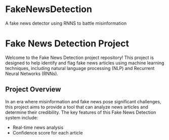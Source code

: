 # FakeNewsDetection
A fake news detector using RNNS to battle misinformation

# Fake News Detection Project

Welcome to the Fake News Detection project repository! This project is designed to help identify and flag fake news articles using machine learning techniques, including natural language processing (NLP) and Recurrent Neural Networks (RNNs).

## Project Overview

In an era where misinformation and fake news pose significant challenges, this project aims to provide a tool that can analyze news articles and determine their credibility. The key features of this Fake News Detection system include:

- Real-time news analysis
- Confidence score for each article
